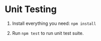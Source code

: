 Unit Testing
===========

1) Install everything you need: `npm install`

2) Run `npm test` to run unit test suite.


